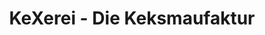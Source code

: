 ---
title: "KeXerei - Die Keksmaufaktur"
url: /leipzig/kexerei-die-keksmaufaktur/
shop: Bäckerei
---